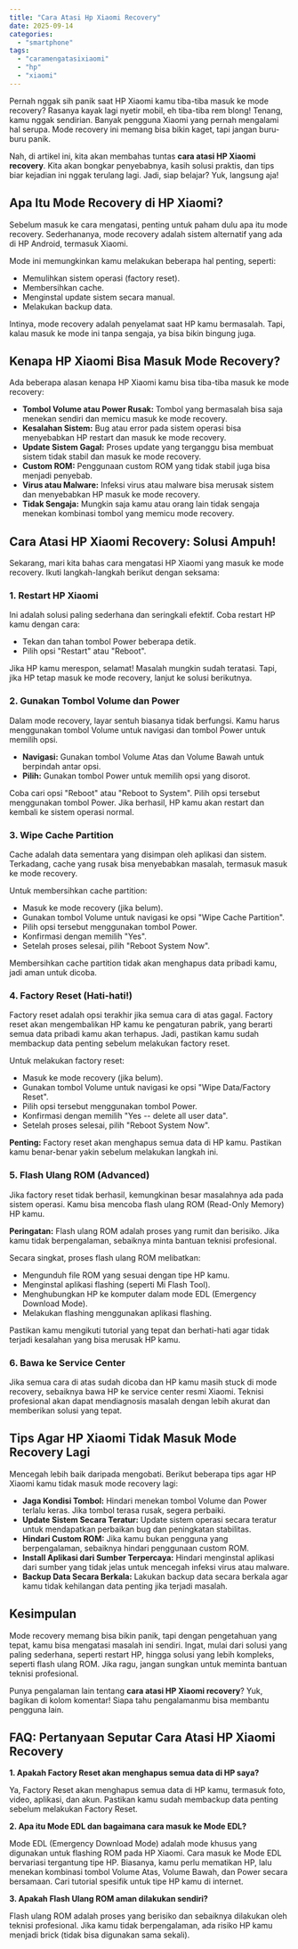 ```yaml
---
title: "Cara Atasi Hp Xiaomi Recovery"
date: 2025-09-14
categories: 
  - "smartphone"
tags: 
  - "caramengatasixiaomi"
  - "hp"
  - "xiaomi"
---
```


Pernah nggak sih panik saat HP Xiaomi kamu tiba-tiba masuk ke mode recovery? Rasanya kayak lagi nyetir mobil, eh tiba-tiba rem blong! Tenang, kamu nggak sendirian. Banyak pengguna Xiaomi yang pernah mengalami hal serupa. Mode recovery ini memang bisa bikin kaget, tapi jangan buru-buru panik.

Nah, di artikel ini, kita akan membahas tuntas **cara atasi HP Xiaomi recovery**. Kita akan bongkar penyebabnya, kasih solusi praktis, dan tips biar kejadian ini nggak terulang lagi. Jadi, siap belajar? Yuk, langsung aja!

## Apa Itu Mode Recovery di HP Xiaomi?

Sebelum masuk ke cara mengatasi, penting untuk paham dulu apa itu mode recovery. Sederhananya, mode recovery adalah sistem alternatif yang ada di HP Android, termasuk Xiaomi.

Mode ini memungkinkan kamu melakukan beberapa hal penting, seperti:

- Memulihkan sistem operasi (factory reset).
- Membersihkan cache.
- Menginstal update sistem secara manual.
- Melakukan backup data.

Intinya, mode recovery adalah penyelamat saat HP kamu bermasalah. Tapi, kalau masuk ke mode ini tanpa sengaja, ya bisa bikin bingung juga.

## Kenapa HP Xiaomi Bisa Masuk Mode Recovery?

Ada beberapa alasan kenapa HP Xiaomi kamu bisa tiba-tiba masuk ke mode recovery:

- **Tombol Volume atau Power Rusak:** Tombol yang bermasalah bisa saja menekan sendiri dan memicu masuk ke mode recovery.
- **Kesalahan Sistem:** Bug atau error pada sistem operasi bisa menyebabkan HP restart dan masuk ke mode recovery.
- **Update Sistem Gagal:** Proses update yang terganggu bisa membuat sistem tidak stabil dan masuk ke mode recovery.
- **Custom ROM:** Penggunaan custom ROM yang tidak stabil juga bisa menjadi penyebab.
- **Virus atau Malware:** Infeksi virus atau malware bisa merusak sistem dan menyebabkan HP masuk ke mode recovery.
- **Tidak Sengaja:** Mungkin saja kamu atau orang lain tidak sengaja menekan kombinasi tombol yang memicu mode recovery.

## Cara Atasi HP Xiaomi Recovery: Solusi Ampuh!

Sekarang, mari kita bahas cara mengatasi HP Xiaomi yang masuk ke mode recovery. Ikuti langkah-langkah berikut dengan seksama:

### 1\. Restart HP Xiaomi

Ini adalah solusi paling sederhana dan seringkali efektif. Coba restart HP kamu dengan cara:

- Tekan dan tahan tombol Power beberapa detik.
- Pilih opsi "Restart" atau "Reboot".

Jika HP kamu merespon, selamat! Masalah mungkin sudah teratasi. Tapi, jika HP tetap masuk ke mode recovery, lanjut ke solusi berikutnya.

### 2\. Gunakan Tombol Volume dan Power

Dalam mode recovery, layar sentuh biasanya tidak berfungsi. Kamu harus menggunakan tombol Volume untuk navigasi dan tombol Power untuk memilih opsi.

- **Navigasi:** Gunakan tombol Volume Atas dan Volume Bawah untuk berpindah antar opsi.
- **Pilih:** Gunakan tombol Power untuk memilih opsi yang disorot.

Coba cari opsi "Reboot" atau "Reboot to System". Pilih opsi tersebut menggunakan tombol Power. Jika berhasil, HP kamu akan restart dan kembali ke sistem operasi normal.

### 3\. Wipe Cache Partition

Cache adalah data sementara yang disimpan oleh aplikasi dan sistem. Terkadang, cache yang rusak bisa menyebabkan masalah, termasuk masuk ke mode recovery.

Untuk membersihkan cache partition:

- Masuk ke mode recovery (jika belum).
- Gunakan tombol Volume untuk navigasi ke opsi "Wipe Cache Partition".
- Pilih opsi tersebut menggunakan tombol Power.
- Konfirmasi dengan memilih "Yes".
- Setelah proses selesai, pilih "Reboot System Now".

Membersihkan cache partition tidak akan menghapus data pribadi kamu, jadi aman untuk dicoba.

### 4\. Factory Reset (Hati-hati!)

Factory reset adalah opsi terakhir jika semua cara di atas gagal. Factory reset akan mengembalikan HP kamu ke pengaturan pabrik, yang berarti semua data pribadi kamu akan terhapus. Jadi, pastikan kamu sudah membackup data penting sebelum melakukan factory reset.

Untuk melakukan factory reset:

- Masuk ke mode recovery (jika belum).
- Gunakan tombol Volume untuk navigasi ke opsi "Wipe Data/Factory Reset".
- Pilih opsi tersebut menggunakan tombol Power.
- Konfirmasi dengan memilih "Yes -- delete all user data".
- Setelah proses selesai, pilih "Reboot System Now".

**Penting:** Factory reset akan menghapus semua data di HP kamu. Pastikan kamu benar-benar yakin sebelum melakukan langkah ini.

### 5\. Flash Ulang ROM (Advanced)

Jika factory reset tidak berhasil, kemungkinan besar masalahnya ada pada sistem operasi. Kamu bisa mencoba flash ulang ROM (Read-Only Memory) HP kamu.

**Peringatan:** Flash ulang ROM adalah proses yang rumit dan berisiko. Jika kamu tidak berpengalaman, sebaiknya minta bantuan teknisi profesional.

Secara singkat, proses flash ulang ROM melibatkan:

- Mengunduh file ROM yang sesuai dengan tipe HP kamu.
- Menginstal aplikasi flashing (seperti Mi Flash Tool).
- Menghubungkan HP ke komputer dalam mode EDL (Emergency Download Mode).
- Melakukan flashing menggunakan aplikasi flashing.

Pastikan kamu mengikuti tutorial yang tepat dan berhati-hati agar tidak terjadi kesalahan yang bisa merusak HP kamu.

### 6\. Bawa ke Service Center

Jika semua cara di atas sudah dicoba dan HP kamu masih stuck di mode recovery, sebaiknya bawa HP ke service center resmi Xiaomi. Teknisi profesional akan dapat mendiagnosis masalah dengan lebih akurat dan memberikan solusi yang tepat.

## Tips Agar HP Xiaomi Tidak Masuk Mode Recovery Lagi

Mencegah lebih baik daripada mengobati. Berikut beberapa tips agar HP Xiaomi kamu tidak masuk mode recovery lagi:

- **Jaga Kondisi Tombol:** Hindari menekan tombol Volume dan Power terlalu keras. Jika tombol terasa rusak, segera perbaiki.
- **Update Sistem Secara Teratur:** Update sistem operasi secara teratur untuk mendapatkan perbaikan bug dan peningkatan stabilitas.
- **Hindari Custom ROM:** Jika kamu bukan pengguna yang berpengalaman, sebaiknya hindari penggunaan custom ROM.
- **Install Aplikasi dari Sumber Terpercaya:** Hindari menginstal aplikasi dari sumber yang tidak jelas untuk mencegah infeksi virus atau malware.
- **Backup Data Secara Berkala:** Lakukan backup data secara berkala agar kamu tidak kehilangan data penting jika terjadi masalah.

## Kesimpulan

Mode recovery memang bisa bikin panik, tapi dengan pengetahuan yang tepat, kamu bisa mengatasi masalah ini sendiri. Ingat, mulai dari solusi yang paling sederhana, seperti restart HP, hingga solusi yang lebih kompleks, seperti flash ulang ROM. Jika ragu, jangan sungkan untuk meminta bantuan teknisi profesional.

Punya pengalaman lain tentang **cara atasi HP Xiaomi recovery**? Yuk, bagikan di kolom komentar! Siapa tahu pengalamanmu bisa membantu pengguna lain.

## FAQ: Pertanyaan Seputar Cara Atasi HP Xiaomi Recovery

**1\. Apakah Factory Reset akan menghapus semua data di HP saya?**

Ya, Factory Reset akan menghapus semua data di HP kamu, termasuk foto, video, aplikasi, dan akun. Pastikan kamu sudah membackup data penting sebelum melakukan Factory Reset.

**2\. Apa itu Mode EDL dan bagaimana cara masuk ke Mode EDL?**

Mode EDL (Emergency Download Mode) adalah mode khusus yang digunakan untuk flashing ROM pada HP Xiaomi. Cara masuk ke Mode EDL bervariasi tergantung tipe HP. Biasanya, kamu perlu mematikan HP, lalu menekan kombinasi tombol Volume Atas, Volume Bawah, dan Power secara bersamaan. Cari tutorial spesifik untuk tipe HP kamu di internet.

**3\. Apakah Flash Ulang ROM aman dilakukan sendiri?**

Flash ulang ROM adalah proses yang berisiko dan sebaiknya dilakukan oleh teknisi profesional. Jika kamu tidak berpengalaman, ada risiko HP kamu menjadi brick (tidak bisa digunakan sama sekali).
